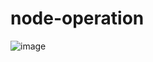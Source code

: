 # node-operation

![image](https://github.com/user-attachments/assets/1027b828-4df0-4d05-9404-c8744da6975e)
